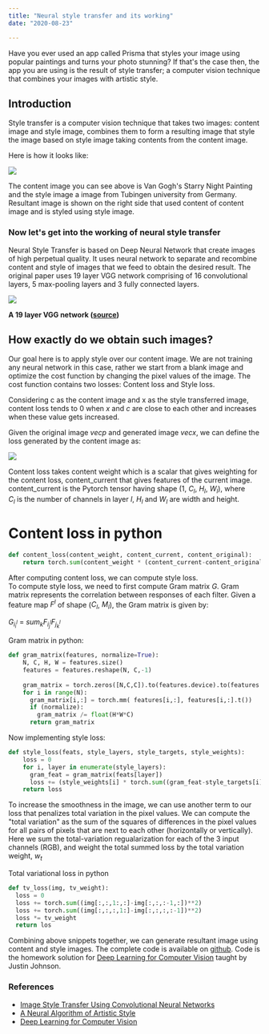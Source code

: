 ```yaml
---
title: "Neural style transfer and its working"
date: "2020-08-23"

---
```

Have you ever used an app called Prisma that styles your image using popular paintings and turns your photo stunning? If that's the case then, the app you are using is the result of style transfer; a computer vision technique that combines your images with artistic style.

## **Introduction**

Style transfer is a computer vision technique that takes two images: content image and style image, combines them to form a resulting image that style the image based on style image taking contents from the content image.

Here is how it looks like:

![](https://prabinnepal.com/wp-content/uploads/2020/09/style-transfer.png)

The content image you can see above is Van Gogh's Starry Night Painting and the style image a image from Tubingen university from Germany. Resultant image is shown on the right side that used content of content image and is styled using style image.

### Now let's get into the working of neural style transfer

Neural Style Transfer is based on Deep Neural Network that create images of high perpetual quality. It uses neural network to separate and recombine content and style of images that we feed to obtain the desired result. The original paper uses 19 layer VGG network comprising of 16 convolutional layers, 5 max-pooling layers and 3 fully connected layers. 

![](https://prabinnepal.com/wp-content/uploads/2020/08/llustration-of-the-network-architecture-of-VGG-19-model-conv-means-convolution-FC-means.jpg)

**A 19 layer VGG network ([source](http://researchgate.net/figure/llustration-of-the-network-architecture-of-VGG-19-model-conv-means-convolution-FC-means_fig2_325137356))**

## How exactly do we obtain such images?

Our goal here is to apply style over our content image. We are not training any neural network in this case, rather we start from a blank image and optimize the cost function by changing the pixel values of the image. The cost function contains two losses: Content loss and Style loss.

 
Considering c as the content image and x as the style transferred image, content loss tends to $0$ when $x$ and $c$ are close to each other and increases when these value gets increased.

 
Given the original image $vec{p}$ and generated image $vec{x}$, we can define the loss generated by the content image as:  

![](https://miro.medium.com/max/681/1*Sbis79TMJ7f7qIetlEAqqA.png)

 
Content loss takes content weight which is a scalar that gives weighting for the content loss, content_current that gives features of the current image. content_current is the Pytorch tensor having shape (1, $C_l$, $H_l$, $W_l$), where  
$C_l$ is the number of channels in layer $l$, $H_l$ and $W_l$ are width and height.

# Content loss in python
``` python
def content_loss(content_weight, content_current, content_original):
    return torch.sum(content_weight * (content_current-content_original)**2)
```
 
After computing content loss, we can compute style loss.  
To compute style loss, we need to first compute Gram matrix $G$. Gram matrix represents the correlation between responses of each filter. Given a feature map $F^l$ of shape ($C_l$, $M_l$), the Gram matrix is given by:  

$G_i_i^l$ = $sum_{k} F_i_j^lF_j_k^l$


Gram matrix in python:
``` python
def gram_matrix(features, normalize=True):
    N, C, H, W = features.size()
    features = features.reshape(N, C,-1)
    
    gram_matrix = torch.zeros([N,C,C]).to(features.device).to(features.dtype)
    for i in range(N):
      gram_matrix[i,:] = torch.mm( features[i,:], features[i,:].t())
      if (normalize):
        gram_matrix /= float(H*W*C)
      return gram_matrix
```
Now implementing style loss:
``` python
def style_loss(feats, style_layers, style_targets, style_weights):
    loss = 0
    for i, layer in enumerate(style_layers):
      gram_feat = gram_matrix(feats[layer])
      loss += (style_weights[i] * torch.sum((gram_feat-style_targets[i])**2))
    return loss
```
 
To increase the smoothness in the image, we can use another term to our loss that penalizes total variation in the pixel values. We can compute the "total variation" as the sum of the squares of differences in the pixel values for all pairs of pixels that are next to each other (horizontally or vertically). Here we sum the total-variation regualarization for each of the 3 input channels (RGB), and weight the total summed loss by the total variation weight, $w_t$

Total variational loss in python
``` python
def tv_loss(img, tv_weight):
  loss = 0
  loss += torch.sum((img[:,:,1:,:]-img[:,:,:-1,:])**2)
  loss += torch.sum((img[:,:,:,1:]-img[:,:,:,:-1])**2)
  loss *= tv_weight
  return los
```
Combining above snippets together, we can generate resultant image using content and style images. The complete code is available on [github](https://github.com/nepalprabin/deeplearning-paper-implementation/blob/master/StyleTransfer/Style_Transfer.ipynb). Code is the homework solution for [Deep Learning for Computer Vision](https://web.eecs.umich.edu/~justincj/teaching/eecs498/FA2019/) taught by Justin Johnson.

### References

- [Image Style Transfer Using Convolutional Neural Networks](https://www.cv-foundation.org/openaccess/content_cvpr_2016/papers/Gatys_Image_Style_Transfer_CVPR_2016_paper.pdf)
- [A Neural Algorithm of Artistic Style](https://arxiv.org/abs/1508.06576)
- [Deep Learning for Computer Vision](https://web.eecs.umich.edu/~justincj/teaching/eecs498/FA2019/)
